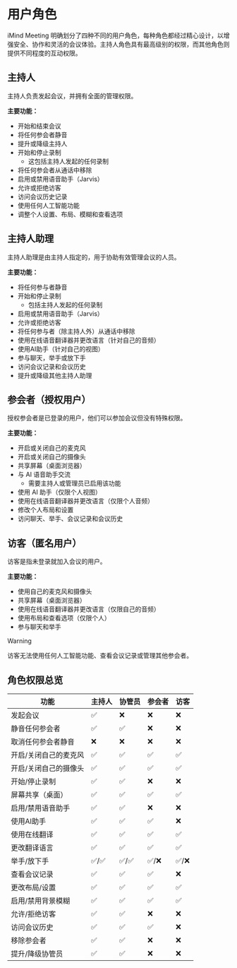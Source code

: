 # 用户角色

iMind Meeting 明确划分了四种不同的用户角色，每种角色都经过精心设计，以增强安全、协作和灵活的会议体验。主持人角色具有最高级别的权限，而其他角色则提供不同程度的互动权限。

## 主持人

主持人负责发起会议，并拥有全面的管理权限。

**主要功能：**

- 开始和结束会议
- 将任何参会者静音
- 提升或降级主持人
- 开始和停止录制
  - 这包括主持人发起的任何录制
- 将任何参会者从通话中移除
- 启用或禁用语音助手（Jarvis）
- 允许或拒绝访客
- 访问会议历史记录
- 使用任何人工智能功能
- 调整个人设置、布局、模糊和查看选项

## 主持人助理

主持人助理是由主持人指定的，用于协助有效管理会议的人员。

**主要功能：**

- 将任何参与者静音
- 开始和停止录制
  - 包括主持人发起的任何录制
- 启用或禁用语音助手（Jarvis）
- 允许或拒绝访客
- 将任何参与者（除主持人外）从通话中移除
- 使用在线语音翻译器并更改语言（针对自己的音频）
- 使用AI助手（针对自己的视图）
- 参与聊天，举手或放下手
- 访问会议记录和会议历史
- 提升或降级其他主持人助理

## 参会者（授权用户）

授权参会者是已登录的用户，他们可以参加会议但没有特殊权限。

**主要功能：**

- 开启或关闭自己的麦克风
- 开启或关闭自己的摄像头
- 共享屏幕（桌面浏览器）
- 与 AI 语音助手交流
  - 需要主持人或管理员已启用该功能
- 使用 AI 助手（仅限个人视图）
- 使用在线语音翻译器并更改语言（仅限个人音频）
- 修改个人布局和设置
- 访问聊天、举手、会议记录和会议历史

## 访客（匿名用户）

访客是指未登录就加入会议的用户。

**主要功能：**

- 使用自己的麦克风和摄像头
- 共享屏幕（桌面浏览器）
- 使用在线语音翻译器并更改语言（仅限自己的音频）
- 使用布局和查看选项（仅限个人）
- 参与聊天和举手

> [!WARNING]
> 访客无法使用任何人工智能功能、查看会议记录或管理其他参会者。

## 角色权限总览

| 功能                  | 主持人 | 协管员 | 参会者 | 访客  |
| --------------------- | ------ | ------ | ------ | ----- |
| 发起会议              | ✅     | ❌     | ❌     | ❌    |
| 静音任何参会者        | ✅     | ✅     | ❌     | ❌    |
| 取消任何参会者静音    | ❌     | ❌     | ❌     | ❌    |
| 开启/关闭自己的麦克风 | ✅     | ✅     | ✅     | ✅    |
| 开启/关闭自己的摄像头 | ✅     | ✅     | ✅     | ✅    |
| 开始/停止录制         | ✅     | ✅     | ❌     | ❌    |
| 屏幕共享（桌面）      | ✅     | ✅     | ✅     | ✅    |
| 启用/禁用语音助手     | ✅     | ✅     | ❌     | ❌    |
| 使用AI助手            | ✅     | ✅     | ✅     | ❌    |
| 使用在线翻译          | ✅     | ✅     | ✅     | ✅    |
| 更改翻译语言          | ✅     | ✅     | ✅     | ✅    |
| 举手/放下手           | ✅/✅  | ✅/✅  | ✅/❌  | ✅/❌ |
| 查看会议记录          | ✅     | ✅     | ✅     | ❌    |
| 更改布局/设置         | ✅     | ✅     | ✅     | ✅    |
| 启用/禁用背景模糊     | ✅     | ✅     | ✅     | ✅    |
| 允许/拒绝访客         | ✅     | ✅     | ❌     | ❌    |
| 访问会议历史          | ✅     | ✅     | ✅     | ❌    |
| 移除参会者            | ✅     | ✅     | ❌     | ❌    |
| 提升/降级协管员       | ✅     | ✅     | ❌     | ❌    |
